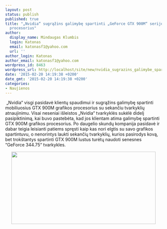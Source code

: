 ```yaml
---
layout: post
status: publish
published: true
title: "„Nvidia“ sugrąžins galimybę spartinti „GeForce GTX 900M“ serijos  grafikos
  procesorius"
author:
  display_name: Mindaugas Klumbis
  login: Katonas
  email: katonasf1@yahoo.com
  url: ''
author_login: Katonas
author_email: katonasf1@yahoo.com
wordpress_id: 8463
wordpress_url: http://localhost/site/new/nvidia_sugrazins_galimybe_spartinti_geforce_gtx_900m_serijos__grafikos_procesorius/
date: '2015-02-20 14:19:38 +0200'
date_gmt: '2015-02-20 14:19:38 +0200'
categories:
- Naujienos
---
```

<p>
	&nbsp;&bdquo;Nvidia&ldquo; visgi pasidavė klientų spaudimui ir sugrąžins galimybę spartinti mobiliuosius GTX 900M grafikos procesorius su sekančiu tvarkyklių atnaujinimu. Visai neseniai i&scaron;leistos &bdquo;Nvidia&ldquo; tvarkyklės sukėlė didelį pasipiktinimą, kai buvo pastebėta, kad jos klientam atima galimybę spartinti GTX 900M grafikos procesorius. Po daugelio skundų kompanija pasidavė ir dabar teigia leisianti patiems spręsti kaip kas nori elgtis su savo grafikos spartintuvu, o nenorintys laukti sekančių tvarkyklių, kurios pasirodys kovą, bet trok&scaron;tantys spartinti GTX 900M lustus turėtų naudoti senesnes &ldquo;GeForce 344.75&ldquo; tvarkykles.</p>
<p style="text-align: center;">
	<a href="http://technews.lt/userfiles/56a.jpg"><img alt="" src="http://technews.lt/userfiles/56a.jpg" style="width: 464px; height: 233px;" /></a></p>
